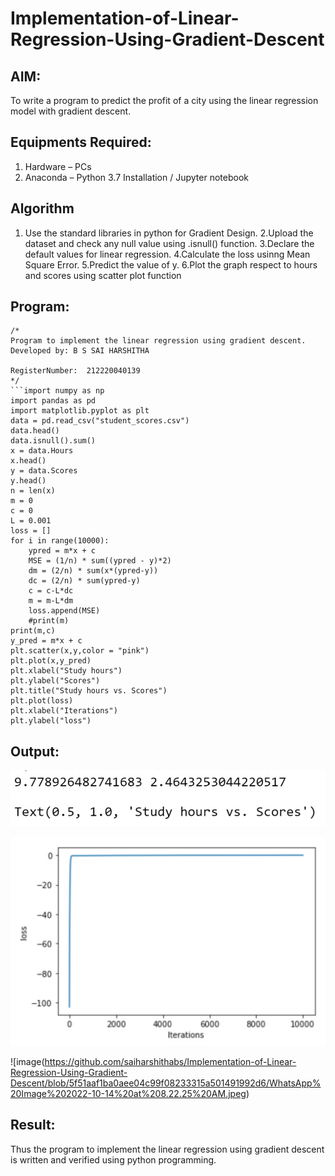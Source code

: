 # Implementation-of-Linear-Regression-Using-Gradient-Descent

## AIM:
To write a program to predict the profit of a city using the linear regression model with gradient descent.

## Equipments Required:
1. Hardware – PCs
2. Anaconda – Python 3.7 Installation / Jupyter notebook

## Algorithm
1. Use the standard libraries in python for Gradient Design.
2.Upload the dataset and check any null value using .isnull() function.
3.Declare the default values for linear regression.
4.Calculate the loss usinng Mean Square Error.
5.Predict the value of y.
6.Plot the graph respect to hours and scores using scatter plot function
 

## Program:
```
/*
Program to implement the linear regression using gradient descent.
Developed by: B S SAI HARSHITHA

RegisterNumber:  212220040139
*/
```import numpy as np
import pandas as pd
import matplotlib.pyplot as plt
data = pd.read_csv("student_scores.csv")
data.head()
data.isnull().sum()
x = data.Hours
x.head()
y = data.Scores
y.head()
n = len(x)
m = 0
c = 0
L = 0.001
loss = []
for i in range(10000):
    ypred = m*x + c
    MSE = (1/n) * sum((ypred - y)*2)
    dm = (2/n) * sum(x*(ypred-y))
    dc = (2/n) * sum(ypred-y)
    c = c-L*dc
    m = m-L*dm
    loss.append(MSE)
    #print(m)
print(m,c)
y_pred = m*x + c
plt.scatter(x,y,color = "pink")
plt.plot(x,y_pred)
plt.xlabel("Study hours")
plt.ylabel("Scores")
plt.title("Study hours vs. Scores")
plt.plot(loss)
plt.xlabel("Iterations")
plt.ylabel("loss")
```
## Output:
![image](https://github.com/saiharshithabs/Implementation-of-Linear-Regression-Using-Gradient-Descent/blob/ede99b60097747c1a1798170a192107555627e3d/WhatsApp%20Image%202022-10-14%20at%208.16.12%20AM.jpeg)

![image](https://github.com/saiharshithabs/Implementation-of-Linear-Regression-Using-Gradient-Descent/blob/602953a7ed1f86c629c6e4444204343572546a95/WhatsApp%20Image%202022-10-14%20at%208.26.55%20AM.jpeg)

![image(https://github.com/saiharshithabs/Implementation-of-Linear-Regression-Using-Gradient-Descent/blob/5f51aaf1ba0aee04c99f08233315a501491992d6/WhatsApp%20Image%202022-10-14%20at%208.22.25%20AM.jpeg)

## Result:
Thus the program to implement the linear regression using gradient descent is written and verified using python programming.
